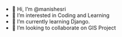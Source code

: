 - 👋 Hi, I’m @manishesri
- 👀 I’m interested in Coding and Learning
- 🌱 I’m currently learning Django.
- 💞️ I’m looking to collaborate on GIS Project

<!---
manishesri/manishesri is a ✨ special ✨ repository because its `README.md` (this file) appears on your GitHub profile.
You can click the Preview link to take a look at your changes.
--->
